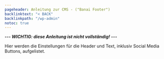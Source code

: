 ```yaml
---
pageheader: Anleitung zur CMS - ("Banai Footer")
backlinktext: "< BACK"
backlinkpath: "/wp-admin"
notoc: true
---
```


***--- WICHTIG: diese Anleitung ist nicht vollständig! ---***


Hier werden die Einstellungen für die Header und Text, inklusiv 
Social Media Buttons, aufgelistet.



